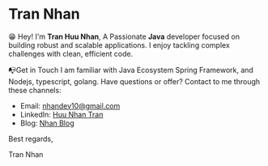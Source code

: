 # Tran Nhan
😁 Hey! I'm **Tran Huu Nhan**, A Passionate **Java** developer focused on building robust and scalable applications. I enjoy tackling complex challenges with clean, efficient code.


📭Get in Touch
I am familiar with Java Ecosystem Spring Framework, and Nodejs, typescript, golang.
Have questions or offer? Contact to me through these channels:
- Email: nhandev10@gmail.com
- LinkedIn: [Huu Nhan Tran](https://www.linkedin.com/in/huunhantran10/)
- Blog: [Nhan Blog](https://thnhan1.github.io)

Best regards,

Tran Nhan
